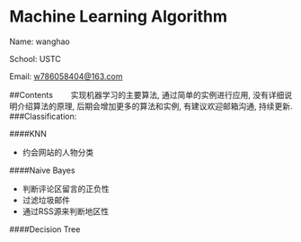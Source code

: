 # Machine Learning Algorithm



Name: wanghao

School: USTC

Email: w786058404@163.com

##Contents
　　实现机器学习的主要算法, 通过简单的实例进行应用, 没有详细说明介绍算法的原理, 后期会增加更多的算法和实例, 有建议欢迎邮箱沟通, 持续更新.
###Classification:

####KNN
- 约会网站的人物分类

####Naive Bayes
- 判断评论区留言的正负性
- 过滤垃圾邮件
- 通过RSS源来判断地区性

####Decision Tree
